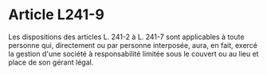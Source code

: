# Article L241-9

Les dispositions des articles L. 241-2 à L. 241-7 sont applicables à toute personne qui, directement ou par personne interposée, aura, en fait, exercé la gestion d'une société à responsabilité limitée sous le couvert ou au lieu et place de son gérant légal.
